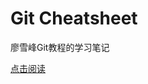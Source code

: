 # Git Cheatsheet

廖雪峰Git教程的学习笔记

[点击阅读](https://github.com/Yarnhood/git-cheatsheet/blob/master/git-commands.md)
